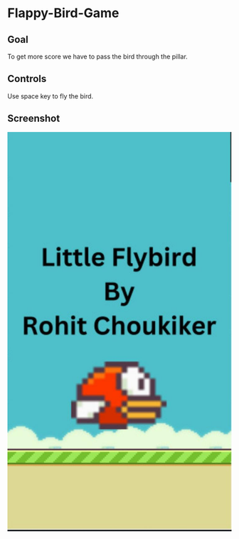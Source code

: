 # Flappy-Bird-Game

## Goal
To get more score we have to pass the bird through the pillar.

## Controls
 Use space key to fly the bird.
## Screenshot
![Tittle Screen](https://raw.githubusercontent.com/RohitChoukiker/Flappy-Bird-Game/main/screenshot.jpeg)


